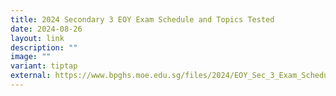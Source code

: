 ```yaml
---
title: 2024 Secondary 3 EOY Exam Schedule and Topics Tested
date: 2024-08-26
layout: link
description: ""
image: ""
variant: tiptap
external: https://www.bpghs.moe.edu.sg/files/2024/EOY_Sec_3_Exam_Schedule_and_Topics_Tested_2024__updated_26_Aug_2024_.pdf
---
```

